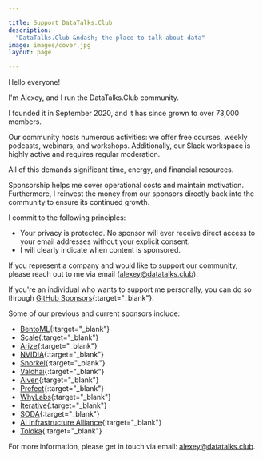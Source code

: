 ```yaml
---

title: Support DataTalks.Club
description:
  "DataTalks.Club &ndash; the place to talk about data"
image: images/cover.jpg
layout: page

---
```



Hello everyone!

I'm Alexey, and I run the DataTalks.Club community.

I founded it in September 2020, and it has since grown to over 73,000 members.

Our community hosts numerous activities: we offer free courses,
weekly podcasts, webinars, and workshops. Additionally, our Slack workspace is highly active and
requires regular moderation.

All of this demands significant time, energy, and financial resources.

Sponsorship helps me cover operational costs and maintain motivation.
Furthermore, I reinvest the money from our sponsors directly back
into the community to ensure its continued growth.

I commit to the following principles:

* Your privacy is protected. No sponsor will ever receive direct access
  to your email addresses without your explicit consent. 
* I will clearly indicate when content is sponsored.

If you represent a company and would like to support our community,
please reach out to me via email (alexey@datatalks.club).

If you're an individual who wants to support me personally, you can do so through
[GitHub Sponsors](https://github.com/sponsors/alexeygrigorev){:target="_blank"}.

Some of our previous and current sponsors include:

- [BentoML](https://www.bentoml.com/){:target="_blank"}
- [Scale](https://scale.com/){:target="_blank"}
- [Arize](https://arize.com/){:target="_blank"}
- [NVIDIA](https://www.nvidia.com/){:target="_blank"}
- [Snorkel](https://www.snorkel.org/){:target="_blank"}
- [Valohai](https://valohai.com/){:target="_blank"}
- [Aiven](https://aiven.io/){:target="_blank"}
- [Prefect](https://www.prefect.io/){:target="_blank"}
- [WhyLabs](https://whylabs.ai/){:target="_blank"}
- [Iterative](https://iterative.ai/){:target="_blank"}
- [SODA](https://www.soda.io/){:target="_blank"}
- [AI Infrastructure Alliance](https://ai-infrastructure.org/){:target="_blank"}
- [Toloka](https://toloka.ai/){:target="_blank"}


For more information, please get in touch via email: alexey@datatalks.club.
